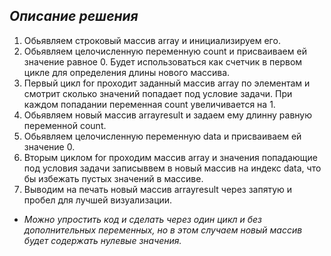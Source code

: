 ## *Описание решения*
1. Обьявляем строковый массив array и инициализируем его.
2. Обьявляем целочисленную переменную count и присваиваем ей значение равное 0. Будет использоваться как счетчик в первом цикле для определения длины нового массива.
3. Первый цикл for проходит заданный массив array по элементам и смотрит сколько значений попадает под условие задачи. При каждом попадании переменная count увеличивается на 1.
4. Обьявляем новый массив arrayresult и задаем ему длинну равную переменной count.
5. Обьявляем целочисленную переменную  data и присваиваем ей значение 0. 
6. Вторым циклом for проходим массив array и значения попадающие под условия задачи записыввем в новый массив на индекс data, что бы избежать пустых значений в массиве.
7. Выводим на печать новый массив arrayresult через запятую и пробел для лучшей визуализации.

* *Можно упростить код и сделать через один цикл и без дополнительных переменных, но в этом случаем новый массив будет содержать нулевые значения.*